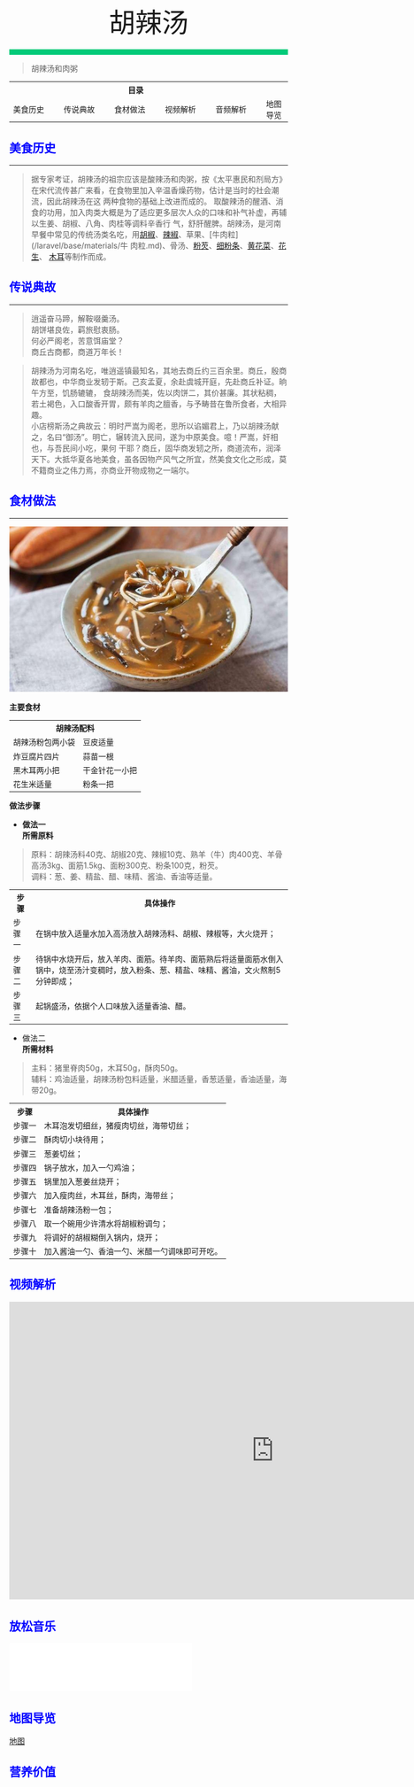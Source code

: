<div align="center">
    <font face="黑体" size="8">胡辣汤</font>
</div></br>
<div style="background-color: #00CA79;height: 10px"></div>

>胡辣汤和肉粥

<table style="border:none;">
    <tr>
        <th colspan="5"style="border:none;width: 850px">
            目录
        </th>
    </tr>
    <tr style="width: 500px; border:none;">
        <td style="border:none">
        美食历史
        </td>
        <td style="border:none">
        传说典故
        </td>
        <td style="border:none">
        食材做法
        </td>
        <td style="border:none">
        视频解析
        </td>
        <td style="border:none">
        音频解析
        </td>
        <td style="border:none">
        地图导览
        </td>
    </tr>
</table>

## <font color="blue">美食历史</font>

---
>据专家考证，胡辣汤的祖宗应该是酸辣汤和肉粥，按《太平惠民和剂局方》在宋代流传甚广来看，在食物里加入辛温香燥药物，估计是当时的社会潮流，因此胡辣汤在这
两种食物的基础上改进而成的。 取酸辣汤的醒酒、消食的功用，加入肉类大概是为了适应更多层次人众的口味和补气补虚，再辅以生姜、胡椒、八角、肉桂等调料辛香行
气，舒肝醒脾。胡辣汤，是河南早餐中常见的传统汤类名吃，用[胡椒](/laravel/base/materials/胡椒.md)、[辣椒](/laravel/base/materials/辣椒.md)、草果、[牛肉粒](/laravel/base/materials/牛
肉粒.md)、骨汤、[粉芡](/laravel/base/materials/粉芡.md)、[细粉条](/laravel/base/materials/细粉条.md)、[黄花菜](/laravel/base/materials/黄花菜.md)、[花生](/laravel/base/materials/花生.md)、
[木耳](/laravel/base/materials/木耳.md)等制作而成。


## <font color="blue">传说典故</font>

---

>逍遥奋马蹄，解鞍啜羹汤。<br>
胡饼堪良佐，羁旅慰衷肠。<br>
何必严阁老，苦意饵庙堂？<br>
商丘古商都，商道万年长！<br>

>胡辣汤为河南名吃，唯逍遥镇最知名，其地去商丘约三百余里。商丘，殷商故都也，中华商业发轫于斯。己亥孟夏，余赴虞城开庭，先赴商丘补证。晌午方至，饥肠辘辘，
食胡辣汤而美，佐以肉饼二，其价甚廉。其状粘稠，若土褐色，入口酸香开胃，颇有羊肉之膻香，与予畴昔在鲁所食者，大相异趣。<br>
小店榜斯汤之典故云：明时严嵩为阁老，思所以谄媚君上，乃以胡辣汤献之，名曰“御汤”。明亡，辗转流入民间，遂为中原美食。噫！严嵩，奸相也，与吾民间小吃，果何
干耶？商丘，固华商发轫之所，商道流布，润泽天下。大抵华夏各地美食，虽各因物产风气之所宜，然美食文化之形成，莫不籍商业之伟力焉，亦商业开物成物之一端尔。

## <font color="blue">食材做法</font>

---

![胡辣汤](../../img/hulatang.png)

**主要食材**<br>

<table>
    <tr>
        <th colspan="2" align="center">胡辣汤配料</th>
    </tr>
    <tr>
        <td>胡辣汤粉包两小袋</td>
        <td>豆皮适量</td>
    </tr>
    <tr>
        <td>炸豆腐片四片</td>
        <td>蒜苗一根</td>
    </tr>
    <tr>
        <td>黑木耳两小把</td>
        <td>干金针花一小把</td>
    </tr>
    <tr>
        <td>花生米适量</td>
        <td>粉条一把</td>
    </tr>
</table>

**做法步骤**

- **做法一**<br>
    **所需原料**<br>
 > 原料：胡辣汤料40克、胡椒20克、辣椒10克、熟羊（牛）肉400克、羊骨高汤3kg、面筋1.5kg、面粉300克、粉条100克，粉芡。<br>
 > 调料：葱、姜、精盐、醋、味精、酱油、香油等适量。

<table>
    <tr>
        <th>步骤</th>
        <th>具体操作</th>
    </tr>
    <tr>
        <td>步骤一</td>
        <td>在锅中放入适量水加入高汤放入胡辣汤料、胡椒、辣椒等，大火烧开；</td>
    </tr>
    <tr>
        <td>步骤二</td>
        <td>待锅中水烧开后，放入羊肉、面筋。待羊肉、面筋熟后将适量面筋水倒入锅中，烧至汤汁变稠时，放入粉条、葱、精盐、味精、酱油，文火熬制5分钟即成；</td>
    </tr>
    <tr>
        <td>步骤三</td>
        <td>起锅盛汤，依据个人口味放入适量香油、醋。</td>
    </tr>
</table>

- 做法二<br>
    **所需材料**<br>
>主料：猪里脊肉50g，木耳50g，酥肉50g。<br>
>辅料：鸡油适量，胡辣汤粉包料适量，米醋适量，香葱适量，香油适量，海带20g。

<table>
    <tr>
        <th>步骤</th>
        <th>具体操作</th>
    </tr>
    <tr>
        <td>步骤一</td>
        <td>木耳泡发切细丝，猪瘦肉切丝，海带切丝；</td>
    </tr>
    <tr>
        <td>步骤二</td>
        <td>酥肉切小块待用；</td>
    </tr>
    <tr>
        <td>步骤三</td>
        <td>葱姜切丝；</td>
    </tr>
    <tr>
        <td>步骤四</td>
        <td>锅子放水，加入一勺鸡油；</td>
    </tr>
    <tr>
        <td>步骤五</td>
        <td>锅里加入葱姜丝烧开；</td>
    </tr>
    <tr>
        <td>步骤六</td>
        <td>加入瘦肉丝，木耳丝，酥肉，海带丝；</td>
    </tr>
    <tr>
        <td>步骤七</td>
        <td>准备胡辣汤粉一包；</td>
    </tr>
    <tr>
        <td>步骤八</td>
        <td>取一个碗用少许清水将胡椒粉调匀；</td>
    </tr>
    <tr>
        <td>步骤九</td>
        <td>	
将调好的胡椒糊倒入锅内，烧开；</td>
    </tr>
    <tr>
        <td>步骤十</td>
        <td>加入酱油一勺、香油一勺、米醋一勺调味即可开吃。</td>
    </tr>
</table>

## <font color="blue">视频解析</font>

<iframe width="956" height="538" src="https://www.youtube.com/embed/_5dNVkOS-Ss" title="胡辣汤 - 菜谱做法详细步骤 - 大师家常菜系列 第三季" frameborder="0" allow="accelerometer; autoplay; clipboard-write; encrypted-media; gyroscope; picture-in-picture; web-share" allowfullscreen></iframe>

## <font color="blue">放松音乐</font>

<iframe frameborder="no" border="0" marginwidth="0" marginheight="0" width=330 height=86 src="//music.163.com/outchain/player?type=2&id=1893321422&auto=1&height=66"></iframe>

## <font color="blue">地图导览</font>
[地图](https://www.google.com/search?tbs=lf:1,lf_ui:9&tbm=lcl&q=%E8%83%A1%E8%BE%A3%E6%B1%A4%E5%9C%B0%E5%9B%BE&rflfq=1&num=10&ved=2ahUKEwi5wdyLsd_9AhWtTWwGHV-CAhIQtgN6BAgPEAU)
## <font color="blue">营养价值</font>


